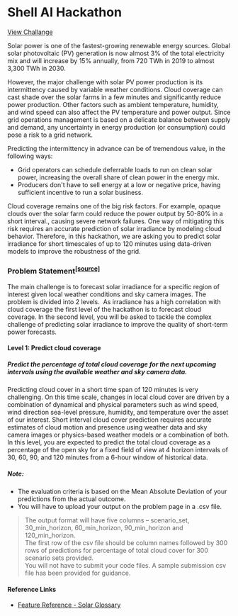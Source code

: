 # Shell AI Hackathon

[View Challange](https://www.hackerearth.com/challenges/competitive/shell-ai-hackathon-2021/)  

Solar power is one of the fastest-growing renewable energy sources. Global solar photovoltaic (PV) generation is now almost 3% of the total electricity mix and will increase by 15% annually, from 720 TWh in 2019 to almost 3,300 TWh in 2030.  

However, the major challenge with solar PV power production is its intermittency caused by variable weather conditions. Cloud coverage can cast shade over the solar farms in a few minutes and significantly reduce power production. Other factors such as ambient temperature, humidity, and wind speed can also affect the PV temperature and power output. Since grid operations management is based on a delicate balance between supply and demand, any uncertainty in energy production (or consumption) could pose a risk to a grid network.  

Predicting the intermittency in advance can be of tremendous value, in the following ways:  
- Grid operators can schedule deferrable loads to run on clean solar power, increasing the overall share of clean power in the energy mix.
- Producers don't have to sell energy at a low or negative price, having sufficient incentive to run a solar business.  

Cloud coverage remains one of the big risk factors. For example, opaque clouds over the solar farm could reduce the power output by 50-80% in a short interval., causing severe network failures. One way of mitigating this risk requires an accurate prediction of solar irradiance by modeling cloud behavior. Therefore, in this hackathon, we are asking you to predict solar irradiance for short timescales of up to 120 minutes using data-driven models to improve the robustness of the grid.  

### Problem Statement<sup><a href="https://www.hackerearth.com/challenges/competitive/shell-ai-hackathon-2021/machine-learning/ai-solar-power-prediction-2/">[source]</a></sup>
The main challenge is to forecast solar irradiance for a specific region of interest given local weather conditions and sky camera images. The problem is divided into 2 levels.&nbsp; As irradiance has a high correlation with cloud coverage the first level of the hackathon is to forecast cloud coverage. In the second level, you will be asked to tackle the complex challenge of predicting solar irradiance to improve the quality of short-term power forecasts.  

#### Level 1:  Predict cloud coverage  
##### Predict the percentage of total cloud coverage for the next upcoming intervals using the available weather and sky camera data.  

Predicting cloud cover in a short time span of 120 minutes is very challenging. On this time scale, changes in local cloud cover are driven by a combination of dynamical and physical parameters such as wind speed, wind direction sea-level pressure, humidity, and temperature over the asset of our interest. Short interval cloud cover prediction requires accurate estimates of cloud motion and presence using weather data and sky camera images or physics-based&nbsp;weather models or a combination of both. In this level, you are expected to predict the total cloud coverage as a percentage of the open sky for a fixed field of view at 4 horizon intervals of 30, 60, 90, and 120 minutes from a 6-hour window of historical data.


##### Note:
- The evaluation criteria is based on the Mean Absolute Deviation of your predictions from the actual outcome.
- You will have to upload your output on the problem page in a .csv file.
> The output format will have five columns – scenario_set, 30_min_horizon, 60_min_horizon, 90_min_horizon and 120_min_horizon.  
> The first row of the csv file should be column names followed by 300 rows of predictions for percentage of total cloud cover for 300 scenario sets provided.  
> You will not have to submit your code files. A sample submission csv file has been provided for guidance.  

#### Reference Links
- [Feature Reference - Solar Glossary](https://www.nrel.gov/grid/solar-resource/solar-glossary.html)